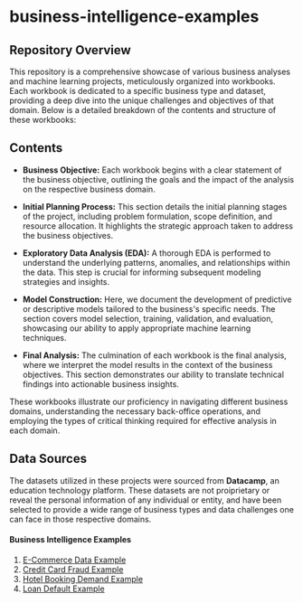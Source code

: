 # business-intelligence-examples

## Repository Overview

This repository is a comprehensive showcase of various business analyses and machine learning projects, meticulously organized into workbooks. Each workbook is dedicated to a specific business type and dataset, providing a deep dive into the unique challenges and objectives of that domain. Below is a detailed breakdown of the contents and structure of these workbooks:

## Contents

- **Business Objective:** Each workbook begins with a clear statement of the business objective, outlining the goals and the impact of the analysis on the respective business domain.

- **Initial Planning Process:** This section details the initial planning stages of the project, including problem formulation, scope definition, and resource allocation. It highlights the strategic approach taken to address the business objectives.

- **Exploratory Data Analysis (EDA):** A thorough EDA is performed to understand the underlying patterns, anomalies, and relationships within the data. This step is crucial for informing subsequent modeling strategies and insights.

- **Model Construction:** Here, we document the development of predictive or descriptive models tailored to the business's specific needs. The section covers model selection, training, validation, and evaluation, showcasing our ability to apply appropriate machine learning techniques.

- **Final Analysis:** The culmination of each workbook is the final analysis, where we interpret the model results in the context of the business objectives. This section demonstrates our ability to translate technical findings into actionable business insights.

These workbooks illustrate our proficiency in navigating different business domains, understanding the necessary back-office operations, and employing the types of critical thinking required for effective analysis in each domain.

## Data Sources

The datasets utilized in these projects were sourced from **Datacamp**, an education technology platform. These datasets are not proiprietary or reveal the personal information of any individual or entity, and have been selected to provide a wide range of business types and data challenges one can face in those respective domains.


#### Business Intelligence Examples

1. [E-Commerce Data Example](https://github.com/aloukrezis01/business-intelligence-examples/blob/main/E-Commerce%20Example.ipynb)
2. [Credit Card Fraud Example](https://github.com/aloukrezis01/business-intelligence-examples/blob/main/Credit%20Card%20Fraud%20Example.ipynb)
3. [Hotel Booking Demand Example](https://github.com/aloukrezis01/business-intelligence-examples/blob/main/Hotel%20Booking%20Example.ipynb)
4. [Loan Default Example](https://github.com/aloukrezis01/business-intelligence-examples/blob/main/Loan%20Default%20Example.ipynb)